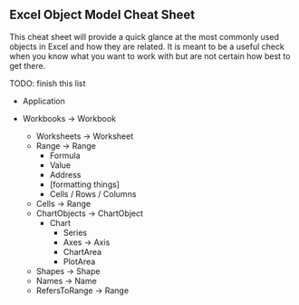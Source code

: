 ## Excel Object Model Cheat Sheet

This cheat sheet will provide a quick glance at the most commonly used objects in Excel and how they are related.  It is meant to be a useful check when you know what you want to work with but are not certain how best to get there.

TODO: finish this list

- Application

- Workbooks -> Workbook
    - Worksheets -> Worksheet
    - Range -> Range
        - Formula
        - Value
        - Address
        - [formatting things]
        - Cells / Rows / Columns
    - Cells -> Range
    - ChartObjects -> ChartObject
        - Chart
            - Series
            - Axes -> Axis
            - ChartArea
            - PlotArea
    - Shapes -> Shape
    - Names -> Name
    - RefersToRange -> Range

